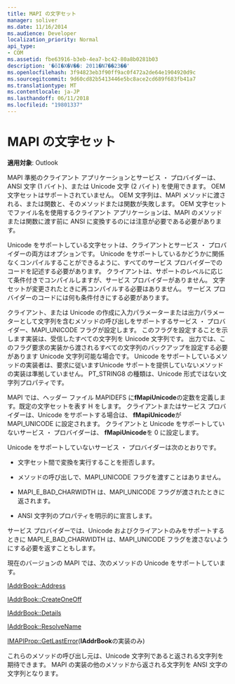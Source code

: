 ```yaml
---
title: MAPI の文字セット
manager: soliver
ms.date: 11/16/2014
ms.audience: Developer
localization_priority: Normal
api_type:
- COM
ms.assetid: fbe63916-b3eb-4ea7-bc42-80a8b0281b03
description: '�ŏI�X�V��: 2011�N7��23��'
ms.openlocfilehash: 3f94823eb3f90ff9ac0f472a2de64e1904920d9c
ms.sourcegitcommit: 9d60cd82b5413446e5bc8ace2cd689f683fb41a7
ms.translationtype: MT
ms.contentlocale: ja-JP
ms.lasthandoff: 06/11/2018
ms.locfileid: "19801337"
---
```

# <a name="mapi-character-sets"></a>MAPI の文字セット

  
  
**適用対象**: Outlook 
  
MAPI 準拠のクライアント アプリケーションとサービス ・ プロバイダーは、ANSI 文字 (1 バイト)、または Unicode 文字 (2 バイト) を使用できます。 OEM 文字セットはサポートされていません。 OEM 文字列は、MAPI メソッドに渡される、または関数と、そのメソッドまたは関数が失敗します。 OEM 文字セットでファイル名を使用するクライアント アプリケーションは、MAPI のメソッドまたは関数に渡す前に ANSI に変換するのには注意が必要である必要があります。
  
Unicode をサポートしている文字セットは、クライアントとサービス ・ プロバイダーの両方はオプションです。 Unicode をサポートしているかどうかに関係なくコンパイルすることができるように、すべてのサービス プロバイダーでのコードを記述する必要があります。 クライアントは、サポートのレベルに応じて条件付きでコンパイルしますが、サービス プロバイダーがありません。 文字セットが変更されたときに再コンパイルする必要はありません。 サービス プロバイダーのコードには何も条件付きにする必要があります。 
  
クライアント、または Unicode の作成に入力パラメーターまたは出力パラメーターとして文字列を含むメソッドの呼び出しをサポートするサービス ・ プロバイダー、MAPI_UNICODE フラグが設定します。 このフラグを設定することを示します実装は、受信したすべての文字列を Unicode 文字列です。 出力では、このフラグ要求の実装から渡されるすべての文字列のバックアップを設定する必要があります Unicode 文字列可能な場合です。 Unicode をサポートしているメソッドの実装者は、要求に従いますUnicode サポートを提供していないメソッドの実装は準拠していません。 PT_STRING8 の種類は、Unicode 形式ではない文字列プロパティです。
  
MAPI では、ヘッダー ファイル MAPIDEFS に**fMapiUnicode**の定数を定義します。既定の文字セットを表す H をします。 クライアントまたはサービス プロバイダーは、Unicode をサポートする場合は、 **fMapiUnicode**が MAPI_UNICODE に設定されます。 クライアントと Unicode をサポートしていないサービス ・ プロバイダーは、 **fMapiUnicode**を 0 に設定します。 
  
Unicode をサポートしていないサービス ・ プロバイダーは次のとおりです。
  
- 文字セット間で変換を実行することを拒否します。
    
- メソッドの呼び出しで、MAPI_UNICODE フラグを渡すことはありません。
    
- MAPI_E_BAD_CHARWIDTH は、MAPI_UNICODE フラグが渡されたときに返されます。
    
- ANSI 文字列のプロパティを明示的に宣言します。 
    
サービス プロバイダーでは、Unicode およびクライアントのみをサポートするときに MAPI_E_BAD_CHARWIDTH は、MAPI_UNICODE フラグを渡さないようにする必要を返すこともします。 
  
 現在のバージョンの MAPI では、次のメソッドの Unicode をサポートしています。 
  
[IAddrBook::Address](iaddrbook-address.md)
  
[IAddrBook::CreateOneOff](iaddrbook-createoneoff.md)
  
[IAddrBook::Details](iaddrbook-details.md)
  
[IAddrBook::ResolveName](iaddrbook-resolvename.md)
  
[IMAPIProp::GetLastError](imapiprop-getlasterror.md)(**IAddrBook**の実装のみ) 
  
これらのメソッドの呼び出し元は、Unicode 文字列であると返される文字列を期待できます。 MAPI の実装の他のメソッドから返される文字列を ANSI 文字の文字列となります。
  

